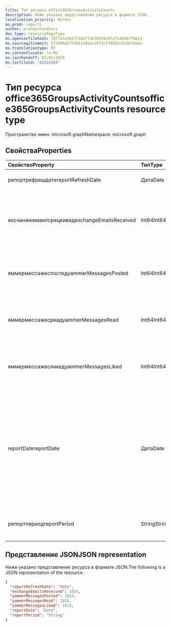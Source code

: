 ```yaml
---
title: Тип ресурса office365GroupsActivityCounts
description: Ниже указано представление ресурса в формате JSON.
localization_priority: Normal
ms.prod: reports
author: pranoychaudhuri
doc_type: resourcePageType
ms.openlocfilehash: f07743a592753daff2670478c6f2fe18207f6013
ms.sourcegitcommit: 272996d2772b51105ec25f1cf7482ecda3b74ebe
ms.translationtype: MT
ms.contentlocale: ru-RU
ms.lasthandoff: 03/05/2020
ms.locfileid: "42522458"
---
```

# <a name="office365groupsactivitycounts-resource-type"></a><span data-ttu-id="418e6-103">Тип ресурса office365GroupsActivityCounts</span><span class="sxs-lookup"><span data-stu-id="418e6-103">office365GroupsActivityCounts resource type</span></span>

<span data-ttu-id="418e6-104">Пространство имен: microsoft.graph</span><span class="sxs-lookup"><span data-stu-id="418e6-104">Namespace: microsoft.graph</span></span>

## <a name="properties"></a><span data-ttu-id="418e6-105">Свойства</span><span class="sxs-lookup"><span data-stu-id="418e6-105">Properties</span></span>

| <span data-ttu-id="418e6-106">Свойство</span><span class="sxs-lookup"><span data-stu-id="418e6-106">Property</span></span>               | <span data-ttu-id="418e6-107">Тип</span><span class="sxs-lookup"><span data-stu-id="418e6-107">Type</span></span>   | <span data-ttu-id="418e6-108">Описание</span><span class="sxs-lookup"><span data-stu-id="418e6-108">Description</span></span>                              |
| :--------------------- | :----- | ---------------------------------------- |
| <span data-ttu-id="418e6-109">репортрефрешдате</span><span class="sxs-lookup"><span data-stu-id="418e6-109">reportRefreshDate</span></span>      | <span data-ttu-id="418e6-110">Дата</span><span class="sxs-lookup"><span data-stu-id="418e6-110">Date</span></span>   | <span data-ttu-id="418e6-111">Самая поздняя дата контента.</span><span class="sxs-lookup"><span data-stu-id="418e6-111">The latest date of the content.</span></span>          |
| <span data-ttu-id="418e6-112">ексчанжеемаилсрецеивед</span><span class="sxs-lookup"><span data-stu-id="418e6-112">exchangeEmailsReceived</span></span> | <span data-ttu-id="418e6-113">Int64</span><span class="sxs-lookup"><span data-stu-id="418e6-113">Int64</span></span>  | <span data-ttu-id="418e6-114">Количество сообщений электронной почты, получаемых групповой почтовыми ящиками.</span><span class="sxs-lookup"><span data-stu-id="418e6-114">The number of emails received by Group mailboxes.</span></span> |
| <span data-ttu-id="418e6-115">яммермессажеспостед</span><span class="sxs-lookup"><span data-stu-id="418e6-115">yammerMessagesPosted</span></span>   | <span data-ttu-id="418e6-116">Int64</span><span class="sxs-lookup"><span data-stu-id="418e6-116">Int64</span></span>  | <span data-ttu-id="418e6-117">Количество сообщений, отправленных в группы Yammer.</span><span class="sxs-lookup"><span data-stu-id="418e6-117">The number of messages posted to Yammer groups.</span></span> |
| <span data-ttu-id="418e6-118">яммермессажесреад</span><span class="sxs-lookup"><span data-stu-id="418e6-118">yammerMessagesRead</span></span>     | <span data-ttu-id="418e6-119">Int64</span><span class="sxs-lookup"><span data-stu-id="418e6-119">Int64</span></span>  | <span data-ttu-id="418e6-120">Количество сообщений, прочитанных в группах Yammer.</span><span class="sxs-lookup"><span data-stu-id="418e6-120">The number of messages read in Yammer groups.</span></span> |
| <span data-ttu-id="418e6-121">яммермессажесликед</span><span class="sxs-lookup"><span data-stu-id="418e6-121">yammerMessagesLiked</span></span>    | <span data-ttu-id="418e6-122">Int64</span><span class="sxs-lookup"><span data-stu-id="418e6-122">Int64</span></span>  | <span data-ttu-id="418e6-123">Количество сообщений, которые понравилось в группах Yammer.</span><span class="sxs-lookup"><span data-stu-id="418e6-123">The number of messages liked in Yammer groups.</span></span> |
| <span data-ttu-id="418e6-124">reportDate</span><span class="sxs-lookup"><span data-stu-id="418e6-124">reportDate</span></span>             | <span data-ttu-id="418e6-125">Дата</span><span class="sxs-lookup"><span data-stu-id="418e6-125">Date</span></span>   | <span data-ttu-id="418e6-126">Дата, когда в группу Yammer было отправлено, прочитано или понравилось количество сообщений электронной почты для почтового ящика группы или сообщений.</span><span class="sxs-lookup"><span data-stu-id="418e6-126">The date on which a number of emails were sent to a group mailbox or a number of messages were posted, read, or liked in a Yammer group</span></span> |
| <span data-ttu-id="418e6-127">репортпериод</span><span class="sxs-lookup"><span data-stu-id="418e6-127">reportPeriod</span></span>           | <span data-ttu-id="418e6-128">String</span><span class="sxs-lookup"><span data-stu-id="418e6-128">String</span></span> | <span data-ttu-id="418e6-129">Количество дней, охватываемых отчетом.</span><span class="sxs-lookup"><span data-stu-id="418e6-129">The number of days the report covers.</span></span>    |

## <a name="json-representation"></a><span data-ttu-id="418e6-130">Представление JSON</span><span class="sxs-lookup"><span data-stu-id="418e6-130">JSON representation</span></span>

<span data-ttu-id="418e6-131">Ниже указано представление ресурса в формате JSON.</span><span class="sxs-lookup"><span data-stu-id="418e6-131">The following is a JSON representation of the resource.</span></span>

<!-- {
  "blockType": "resource",
  "@odata.type": "microsoft.graph.office365GroupsActivityCounts"
} -->

```json
{
  "reportRefreshDate": "Date", 
  "exchangeEmailsReceived": 1024, 
  "yammerMessagesPosted": 1024, 
  "yammerMessagesRead": 1024, 
  "yammerMessagesLiked": 1024, 
  "reportDate": "Date", 
  "reportPeriod": "String"
}
```
